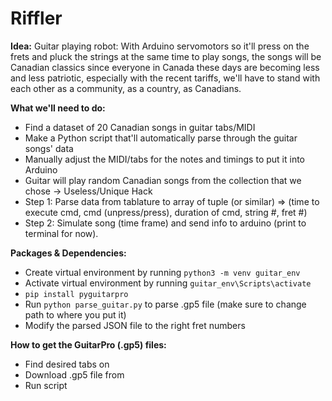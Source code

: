 # Riffler

**Idea:** Guitar playing robot: With Arduino servomotors so it'll press on the frets and pluck the strings at the same time to play songs,
the songs will be Canadian classics since everyone in Canada these days are becoming less and less patriotic, especially with the recent
tariffs, we'll have to stand with each other as a community, as a country, as Canadians.

**What we'll need to do:**
* Find a dataset of 20 Canadian songs in guitar tabs/MIDI
* Make a Python script that'll automatically parse through the guitar songs' data
* Manually adjust the MIDI/tabs for the notes and timings to put it into Arduino
* Guitar will play random Canadian songs from the collection that we chose -> Useless/Unique Hack
* Step 1: Parse data from tablature to array of tuple (or similar) => (time to execute cmd, cmd (unpress/press), duration of cmd, string #, fret #)
* Step 2: Simulate song (time frame) and send info to arduino (print to terminal for now).

**Packages & Dependencies:**
* Create virtual environment by running `python3 -m venv guitar_env`
* Activate virtual environment by running `guitar_env\Scripts\activate`
* `pip install pyguitarpro`
* Run `python parse_guitar.py` to parse .gp5 file (make sure to change path to where you put it)
* Modify the parsed JSON file to the right fret numbers

**How to get the GuitarPro (.gp5) files:**
* Find desired tabs on [](songsterr.com)
* Download .gp5 file from [](https://www.songsterr-downloader.com/)
* Run script